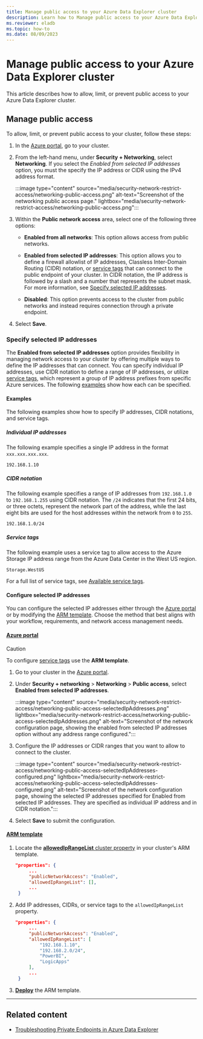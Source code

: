 ```yaml
---
title: Manage public access to your Azure Data Explorer cluster
description: Learn how to Manage public access to your Azure Data Explorer cluster.
ms.reviewer: eladb
ms.topic: how-to
ms.date: 08/09/2023
---
```


# Manage public access to your Azure Data Explorer cluster

This article describes how to allow, limit, or prevent public access to your Azure Data Explorer cluster. 

## Manage public access

To allow, limit, or prevent public access to your cluster, follow these steps:

1. In the [Azure portal](https://ms.portal.azure.com/), go to your cluster.

1. From the left-hand menu, under **Security + Networking**, select **Networking**. If you select the *Enabled from selected IP addresses* option, you must the specify the IP address or CIDR using the IPv4 address format.

    :::image type="content" source="media/security-network-restrict-access/networking-public-access.png" alt-text="Screenshot of the networking public access page." lightbox="media/security-network-restrict-access/networking-public-access.png":::

1. Within the **Public network access** area, select one of the following three options:

   * **Enabled from all networks**: This option allows access from public networks.
  
   * **Enabled from selected IP addresses**: This option allows you to define a firewall allowlist of IP addresses, Classless Inter-Domain Routing (CIDR) notation, or [service tags](/azure/virtual-network/service-tags-overview) that can connect to the public endpoint of your cluster. In CIDR notation, the IP address is followed by a slash and a number that represents the subnet mask. For more information, see [Specify selected IP addresses](#specify-selected-ip-addresses).
  
   * **Disabled**: This option prevents access to the cluster from public networks and instead requires connection through a private endpoint.

1. Select **Save**.

### Specify selected IP addresses

The **Enabled from selected IP addresses** option provides flexibility in managing network access to your cluster by offering multiple ways to define the IP addresses that can connect. You can specify individual IP addresses, use CIDR notation to define a range of IP addresses, or utilize [service tags](/azure/virtual-network/service-tags-overview), which represent a group of IP address prefixes from specific Azure services. The following [examples](#examples) show how each can be specified.

#### Examples

The following examples show how to specify IP addresses, CIDR notations, and service tags.

##### Individual IP addresses

The following example specifies a single IP address in the format `xxx.xxx.xxx.xxx`.

```plaintext
192.168.1.10
```

##### CIDR notation

The following example specifies a range of IP addresses from `192.168.1.0` to `192.168.1.255` using CIDR notation. The `/24` indicates that the first 24 bits, or three octets, represent the network part of the address, while the last eight bits are used for the host addresses within the network from `0` to `255`.

```plaintext
192.168.1.0/24
```

##### Service tags

The following example uses a service tag to allow access to the Azure Storage IP address range from the Azure Data Center in the West US region.

```plaintext
Storage.WestUS
```

For a full list of service tags, see [Available service tags](/azure/virtual-network/service-tags-overview#available-service-tags).

#### Configure selected IP addresses

You can configure the selected IP addresses either through the [Azure portal](#azure-portaltabportal) or by modifying the [ARM template](#arm-templatetabarm). Choose the method that best aligns with your workflow, requirements, and network access management needs.

#### [Azure portal](#tab/portal)

> [!CAUTION]
> To configure [service tags](/azure/virtual-network/service-tags-overview#available-service-tags) use the **ARM template**.

1. Go to your cluster in the [Azure portal](https://portal.azure.com/).
1. Under **Security + networking** > **Networking** > **Public access**, select **Enabled from selected IP addresses**.

    :::image type="content" source="media/security-network-restrict-access/networking-public-access-selectedIpAddresses.png" lightbox="media/security-network-restrict-access/networking-public-access-selectedIpAddresses.png" alt-text="Screenshot of the network configuration page, showing the enabled from selected IP addresses option without any address range configured.":::

1. Configure the IP addresses or CIDR ranges that you want to allow to connect to the cluster. 

    :::image type="content" source="media/security-network-restrict-access/networking-public-access-selectedIpAddresses-configured.png" lightbox="media/security-network-restrict-access/networking-public-access-selectedIpAddresses-configured.png" alt-text="Screenshot of the network configuration page, showing the selected IP addresses specified for Enabled from selected IP addresses. They are specified as individual IP address and in CIDR notation.":::

1. Select **Save** to submit the configuration.

#### [ARM template](#tab/arm)

1. Locate the [**allowedIpRangeList** cluster property](/azure/templates/microsoft.kusto/clusters?pivots=deployment-language-arm-template#clusterproperties-1) in your cluster's ARM template.

   ```json
   "properties": {
        ...
        "publicNetworkAccess": "Enabled",
        "allowedIpRangeList": [],
        ...
    }
   ```

1. Add IP addresses, CIDRs, or service tags to the `allowedIpRangeList` property.

   ```json
   "properties": {
        ...
        "publicNetworkAccess": "Enabled",
        "allowedIpRangeList": [
            "192.168.1.10",
            "192.168.2.0/24",
            "PowerBI",
            "LogicApps"
        ],
        ...
    }
   ```

1. [**Deploy**](/azure/azure-resource-manager/templates/deployment-tutorial-local-template?tabs=azure-powershell) the ARM template.

---

## Related content

* [Troubleshooting Private Endpoints in Azure Data Explorer](security-network-private-endpoint-troubleshoot.md)
